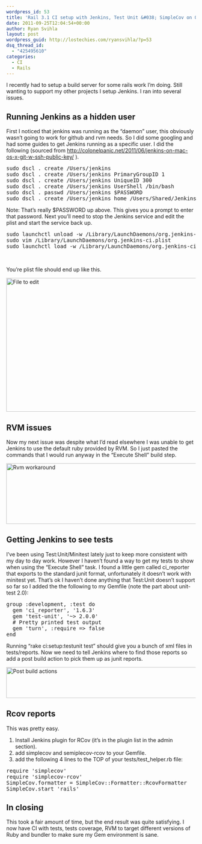 ```yaml
---
wordpress_id: 53
title: 'Rail 3.1 CI setup with Jenkins, Test Unit &#038; SimpleCov on OS X Lion.'
date: 2011-09-25T12:04:54+00:00
author: Ryan Svihla
layout: post
wordpress_guid: http://lostechies.com/ryansvihla/?p=53
dsq_thread_id:
  - "425495610"
categories:
  - CI
  - Rails
---
```

I recently had to setup a build server for some rails work I&#8217;m doing. Still wanting to support my other projects I setup Jenkins. I ran into several issues.

## Running Jenkins as a hidden user

First I noticed that jenkins was running as the &#8220;daemon&#8221; user, this obviously wasn&#8217;t going to work for github and rvm needs. So I did some googling and had some guides to get Jenkins running as a specific user. I did the following (sourced from http://colonelpanic.net/2011/06/jenkins-on-mac-os-x-git-w-ssh-public-key/ ).

<pre>sudo dscl . create /Users/jenkins
sudo dscl . create /Users/jenkins PrimaryGroupID 1
sudo dscl . create /Users/jenkins UniqueID 300
sudo dscl . create /Users/jenkins UserShell /bin/bash
sudo dscl . passwd /Users/jenkins $PASSWORD
sudo dscl . create /Users/jenkins home /Users/Shared/Jenkins/Home/</pre>

Note: That&#8217;s really $PASSWORD up above. This gives you a prompt to enter that password. Next you&#8217;ll need to stop the Jenkins service and edit the plist and start the service back up.

<pre>sudo launchctl unload -w /Library/LaunchDaemons/org.jenkins-ci.plist
sudo vim /Library/LaunchDaemons/org.jenkins-ci.plist
sudo launchctl load -w /Library/LaunchDaemons/org.jenkins-ci.plist</pre>

&nbsp;

You&#8217;re plist file should end up like this.

<img title="file_to_edit.png" src="http://clayvessel.org/clayvessel/wp-content/uploads/2011/09/file_to_edit.png" border="0" alt="File to edit" width="600" height="355" />

## RVM issues

Now my next issue was despite what I&#8217;d read elsewhere I was unable to get Jenkins to use the default ruby provided by RVM. So I just pasted the commands that I would run anyway in the &#8220;Execute Shell&#8221; build step.

<img title="rvm_workaround.png" src="http://clayvessel.org/clayvessel/wp-content/uploads/2011/09/rvm_workaround.png" border="0" alt="Rvm workaround" width="600" height="161" />

## Getting Jenkins to see tests

I&#8217;ve been using Test:Unit/Minitest lately just to keep more consistent with my day to day work. However I haven&#8217;t found a way to get my tests to show when using the &#8220;Execute Shell&#8221; task. I found a little gem called ci_reporter that exports to the standard junit format, unfortunately it doesn&#8217;t work with minitest yet. That&#8217;s ok I haven&#8217;t done anything that Test:Unit doesn&#8217;t support so far so I added the the following to my Gemfile (note the part about unit-test 2.0):

<pre>group :development, :test do
  gem 'ci_reporter', '1.6.3'
  gem 'test-unit', '~&gt; 2.0.0'
  # Pretty printed test output
  gem 'turn', :require =&gt; false
end</pre>

Running &#8220;rake ci:setup:testunit test&#8221; should give you a bunch of xml files in tests/reports. Now we need to tell Jenkins where to find those reports so add a post build action to pick them up as junit reports.

<img title="post_build_actions.png" src="http://clayvessel.org/clayvessel/wp-content/uploads/2011/09/post_build_actions.png" border="0" alt="Post build actions" width="600" height="82" />

## Rcov reports

This was pretty easy.

  1. Install Jenkins plugin for RCov (it&#8217;s in the plugin list in the admin section).
  2. add simplecov and semiplecov-rcov to your Gemfile.
  3. add the following 4 lines to the TOP of your tests/test_helper.rb file:

<pre brush="ruby">require 'simplecov'
require 'simplecov-rcov'
SimpleCov.formatter = SimpleCov::Formatter::RcovFormatter
SimpleCov.start 'rails'
</pre>



## In closing

This took a fair amount of time, but the end result was quite satisfying. I now have CI with tests, tests coverage, RVM to target different versions of Ruby and bundler to make sure my Gem environment is sane.